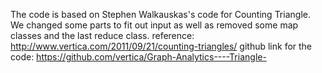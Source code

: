 The code is based on Stephen Walkauskas's code for Counting Triangle. 
We changed some parts to fit out input as well as removed some map 
classes and the last reduce class.
reference: http://www.vertica.com/2011/09/21/counting-triangles/
github link for the code: https://github.com/vertica/Graph-Analytics----Triangle-
